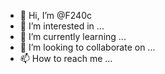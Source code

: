 - 👋 Hi, I’m @F240c
- 👀 I’m interested in ...
- 🌱 I’m currently learning ...
- 💞️ I’m looking to collaborate on ...
- 📫 How to reach me ...

<!---
F240c/F240c is a ✨ special ✨ repository because its `README.md` (this file) appears on your GitHub profile.
You can click the Preview link to take a look at your changes.
--->
